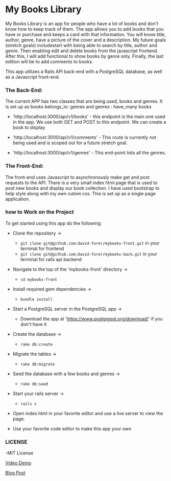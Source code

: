 # My Books Library

My Books Library is an app for people who have a lot of books and don't know how to keep track of them. The app allows you to add books that you have or purchase and keeps a card with that information. You will know title, author, genre, have a picture of the cover and a description. My future goals (stretch goals) includestart with being able to search by title, author and genre. Then enabling edit and delete books from the javascript frontend. After this, I will add functional to show books by genre only. Finally, the last edition will be to add comments to books.

This app utilizes a Rails API back-end with a PostgreSQL database, as well as a Javascript front-end.

### The Back-End:

The current APP has two classes that are being used, books and genres. It is set up as books belongs_to: genres and genres : have_many books

- 'http://localhost:3000/api/v1/books' - this endpoint is the main one used in the app. We use both GET and POST to this endpoint. We can create a book to display

- 'http://localhost:3000/api/v1/comments' - This route is currently not being used and is scoped out for a future stretch goal.

- 'http://localhost:3000/api/v1/genres' - This end-point lists all the genres.

### The Front-End:

The front-end uses Javascript to asynchronously make get and post requests to the API. There is a very small index html page that is used to post new books and display our book collection. I have used bootstrap to help style along with my own cutom css. This is set up as a single page application.

### how to Work on the Project

To get started using this app do the following:

- Clone the repository ->
  - ```git clone git@github.com:david-forer/mybooks-front.git``` in your terminal for frontend
   - ```git clone git@github.com:david-forer/mybooks-back.git``` in your terminal for rails api backend

- Navigate to the top of the 'mybooks-front' directory ->
  - ```cd mybooks-front```
- Install required gem dependencies ->
  - ```bundle install```
- Start a PostgreSQL server in the PostgreSQL app ->
  - Download the app at 'https://www.postgresql.org/download/' if you don't have it
- Create the database ->
  - ```rake db:create```
- Migrate the tables ->
  - ```rake db:migrate```
- Seed the database with a few books and genres ->
  - ```rake db:seed```
- Start your rails server ->
  - ```rails s```
  
- Open index.html in your favorite editor and use a live server to view the page.

- Use your favorite code editor to make this app your own

### LICENSE
-MIT License

[Video Demo]()

[Blog Post](https://david-forer.github.io/project_4_the_rails_api_with_javascript)

